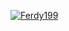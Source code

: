 
[![Ferdy199](https://circleci.com/gh/Ferdy199/MovieApp.svg?style=shield)](https://circleci.com/gh/Ferdy199/MovieApp)
